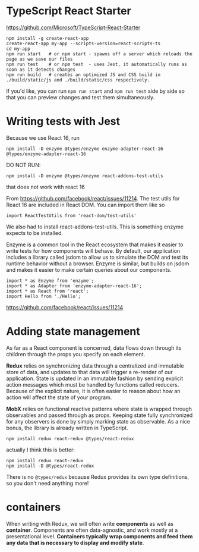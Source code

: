 # TypeScript React Starter

https://github.com/Microsoft/TypeScript-React-Starter

```
npm install -g create-react-app
create-react-app my-app --scripts-version=react-scripts-ts
cd my-app
npm run start   # or npm start - spawns off a server which reloads the page as we save our files
npm run test    # or npm test  - uses Jest, it automatically runs as soon as it detects changes
npm run build   # creates an optimized JS and CSS build in ./build/static/js and ./build/static/css respectively.
```

If you'd like, you can run `npm run start` and `npm run test` side by side so that you can preview changes and test them simultaneously.



# Writing tests with Jest

Because we use React 16, run
```
npm install -D enzyme @types/enzyme enzyme-adapter-react-16 @types/enzyme-adapter-react-16
```

DO NOT RUN:
```
npm install -D enzyme @types/enzyme react-addons-test-utils
```
that does not work with react 16

From https://github.com/facebook/react/issues/11214. The test utils for React 16 are included in React DOM. You can import them like so
```
import ReactTestUtils from 'react-dom/test-utils'
```

We also had to install react-addons-test-utils. This is something enzyme expects to be installed.

Enzyme is a common tool in the React ecosystem that makes it easier to write tests for how components will behave. By default, our application includes a library called jsdom to allow us to simulate the DOM and test its runtime behavior without a browser. Enzyme is similar, but builds on jsdom and makes it easier to make certain queries about our components.


```
import * as Enzyme from 'enzyme';
import * as Adapter from 'enzyme-adapter-react-16';
import * as React from 'react';
import Hello from './Hello';
```

https://github.com/facebook/react/issues/11214


# Adding state management

As far as a React component is concerned, data flows down through its children through the props you specify on each element.

**Redux** relies on synchronizing data through a centralized and immutable store of data, and updates to that data will trigger a re-render of our application. State is updated in an immutable fashion by sending explicit action messages which must be handled by functions called reducers. Because of the explicit nature, it is often easier to reason about how an action will affect the state of your program.

**MobX** relies on functional reactive patterns where state is wrapped through observables and passed through as props. Keeping state fully synchronized for any observers is done by simply marking state as observable. As a nice bonus, the library is already written in TypeScript.

```
npm install redux react-redux @types/react-redux
```

actually I think this is better:
```
npm install redux react-redux
npm install -D @types/react-redux
```

There is no `@types/redux` because Redux provides its own type definitions, so you don't need anything more!



# containers

When writing with Redux, we will often write **components** as well as **container**. Components are often data-agnostic, and work mostly at a presentational level. **Containers typically wrap components and feed them any data that is necessary to display and modify state**.


